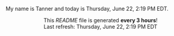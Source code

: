 My name is Tanner and today is Thursday, June 22, 2:19 PM EDT.

<p align="center">This <i>README</i> file is generated <b>every 3 hours</b>!</br>Last refresh: Thursday, June 22, 2:19 PM EDT<br /></p>
